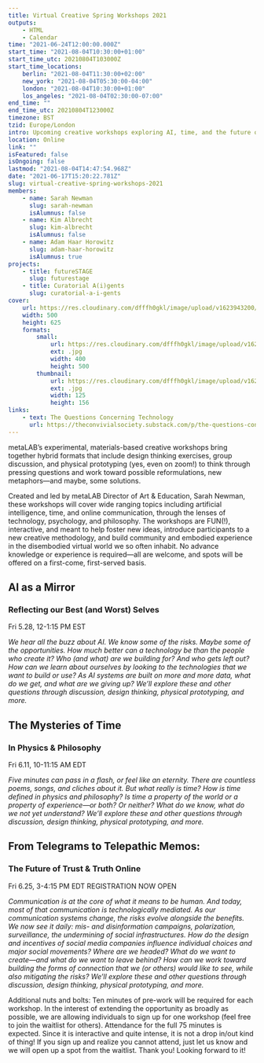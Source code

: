 ```yaml
---
title: Virtual Creative Spring Workshops 2021
outputs:
    - HTML
    - Calendar
time: "2021-06-24T12:00:00.000Z"
start_time: "2021-08-04T10:30:00+01:00"
start_time_utc: 20210804T103000Z
start_time_locations:
    berlin: "2021-08-04T11:30:00+02:00"
    new_york: "2021-08-04T05:30:00-04:00"
    london: "2021-08-04T10:30:00+01:00"
    los_angeles: "2021-08-04T02:30:00-07:00"
end_time: ""
end_time_utc: 20210804T123000Z
timezone: BST
tzid: Europe/London
intro: Upcoming creative workshops exploring AI, time, and the future of communication
location: Online
link: ""
isFeatured: false
isOngoing: false
lastmod: "2021-08-04T14:47:54.968Z"
date: "2021-06-17T15:20:22.781Z"
slug: virtual-creative-spring-workshops-2021
members:
    - name: Sarah Newman
      slug: sarah-newman
      isAlumnus: false
    - name: Kim Albrecht
      slug: kim-albrecht
      isAlumnus: false
    - name: Adam Haar Horowitz
      slug: adam-haar-horowitz
      isAlumnus: true
projects:
    - title: futureSTAGE
      slug: futurestage
    - title: Curatorial A(i)gents
      slug: curatorial-a-i-gents
cover:
    url: https://res.cloudinary.com/dfffh0gkl/image/upload/v1623943200/workshop_b86a78aa63.jpg
    width: 500
    height: 625
    formats:
        small:
            url: https://res.cloudinary.com/dfffh0gkl/image/upload/v1623943202/small_workshop_b86a78aa63.jpg
            ext: .jpg
            width: 400
            height: 500
        thumbnail:
            url: https://res.cloudinary.com/dfffh0gkl/image/upload/v1623943201/thumbnail_workshop_b86a78aa63.jpg
            ext: .jpg
            width: 125
            height: 156
links:
    - text: The Questions Concerning Technology
      url: https://theconvivialsociety.substack.com/p/the-questions-concerning-technology
---
```

metaLAB’s experimental, materials-based creative workshops bring together hybrid formats that include design thinking exercises, group discussion, and physical prototyping (yes, even on zoom!) to think through pressing questions and work toward possible reformulations, new metaphors—and maybe, some solutions.

Created and led by metaLAB Director of Art & Education, Sarah Newman, these workshops will cover wide ranging topics including artificial intelligence, time, and online communication, through the lenses of technology, psychology, and philosophy. The workshops are FUN(!), interactive, and meant to help foster new ideas, introduce participants to a new creative methodology, and build community and embodied experience in the disembodied virtual world we so often inhabit. No advance knowledge or experience is required—all are welcome, and spots will be offered on a first-come, first-served basis.


## AI as a Mirror
### Reflecting our Best (and Worst) Selves
Fri 5.28, 12-1:15 PM EST

*We hear all the buzz about AI. We know some of the risks. Maybe some of the opportunities. How much better can a technology be than the people who create it? Who (and what) are we building for? And who gets left out? How can we learn about ourselves by looking to the technologies that we want to build or use? As AI systems are built on more and more data, what do we get, and what are we giving up? We’ll explore these and other questions through discussion, design thinking, physical prototyping, and more.*
 

## The Mysteries of Time
### In Physics & Philosophy
Fri 6.11, 10-11:15 AM EDT

*Five minutes can pass in a flash, or feel like an eternity. There are countless poems, songs, and cliches about it. But what really is time? How is time defined in physics and philosophy? Is time a property of the world or a property of experience—or both? Or neither? What do we know, what do we not yet understand? We’ll explore these and other questions through discussion, design thinking, physical prototyping, and more.*
 

## From Telegrams to Telepathic Memos:
### The Future of Trust & Truth Online
Fri 6.25, 3-4:15 PM EDT
REGISTRATION NOW OPEN

*Communication is at the core of what it means to be human. And today, most of that communication is technologically mediated. As our communication systems change, the risks evolve alongside the benefits. We now see it daily: mis- and disinformation campaigns, polarization, surveillance, the undermining of social infrastructures. How do the design and incentives of social media companies influence individual choices and major social movements? Where are we headed? What do we want to create—and what do we want to leave behind? How can we work toward building the forms of connection that we (or others) would like to see, while also mitigating the risks? We’ll explore these and other questions through discussion, design thinking, physical prototyping, and more.*
 

Additional nuts and bolts: Ten minutes of pre-work will be required for each workshop. In the interest of extending the opportunity as broadly as possible, we are allowing individuals to sign up for one workshop (feel free to join the waitlist for others). Attendance for the full 75 minutes is expected. Since it is interactive and quite intense, it is not a drop in/out kind of thing! If you sign up and realize you cannot attend, just let us know and we will open up a spot from the waitlist. Thank you! Looking forward to it!